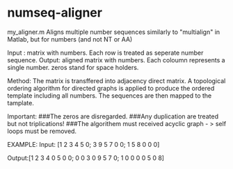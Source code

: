 # numseq-aligner
my_aligner.m
Aligns multiple number sequences similarly to "multialign" in Matlab, but for numbers (and not NT or AA) 

 Input : matrix with numbers. Each row is treated as seperate number sequence. 
 Output: aligned matrix with numbers. Each coloumn represents a single
         number. zeros stand for space holders.

 Method: 
   The matrix is transffered into adjacency direct matrix. 
   A topological ordering algorithm for directed graphs is
   applied to produce the ordered template including all numbers. 
   The sequences are then mapped to the tamplate.

 Important: 
   ###The zeros are disregarded. 
   ###Any duplication are treated but not triplications!
   ###The algorithem must received acyclic graph - > self loops must be removed.
 
 EXAMPLE:
   Input: [1 2 3 4 5 0;
           3 9 5 7 0 0;
           1 5 8 0 0 0]

   Output:[1 2 3 4 0 5 0 0;
           0 0 3 0 9 5 7 0;
           1 0 0 0 0 5 0 8]
 
 
